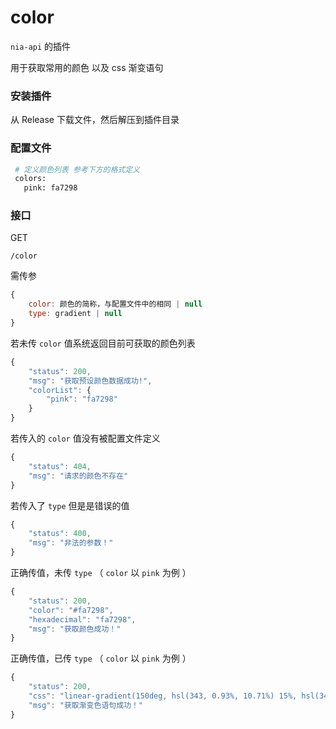 # color

`nia-api` 的插件

用于获取常用的颜色 以及 css 渐变语句

### 安装插件

从 Release 下载文件，然后解压到插件目录

### 配置文件

```bash
 # 定义颜色列表 参考下方的格式定义
 colors:
   pink: fa7298
```

### 接口

GET

`/color`

需传参

```javascript
{
	color: 颜色的简称，与配置文件中的相同 | null
	type: gradient | null
}
```

若未传 `color` 值系统返回目前可获取的颜色列表

```javascript
{
    "status": 200,
    "msg": "获取预设颜色数据成功!",
    "colorList": {
        "pink": "fa7298"
    }
}
```

若传入的 `color` 值没有被配置文件定义

```javascript
{
	"status": 404,
	"msg": "请求的颜色不存在"
}
```

若传入了 `type` 但是是错误的值

```javascript
{
	"status": 400,
	"msg": "非法的参数！"
}
```

正确传值，未传 `type` （ `color` 以 `pink` 为例 ）

```javascript
{
	"status": 200,
	"color": "#fa7298",
	"hexadecimal": "fa7298",
	"msg": "获取颜色成功！"
}
```

正确传值，已传 `type` （ `color` 以 `pink` 为例 ）

```javascript
{
	"status": 200,
	"css": "linear-gradient(150deg, hsl(343, 0.93%, 10.71%) 15%, hsl(343, 0.93%, 0.71%) 70%, hsl(343, 0.93%, -9.29%) 94%)",
	"msg": "获取渐变色语句成功！"
}
```
